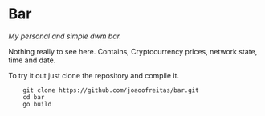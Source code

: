 # Bar

_My personal and simple dwm bar._

Nothing really to see here. Contains, Cryptocurrency prices, network state, time and date.

To try it out just clone the repository and compile it.

```
    git clone https://github.com/joaoofreitas/bar.git
    cd bar
    go build
```
